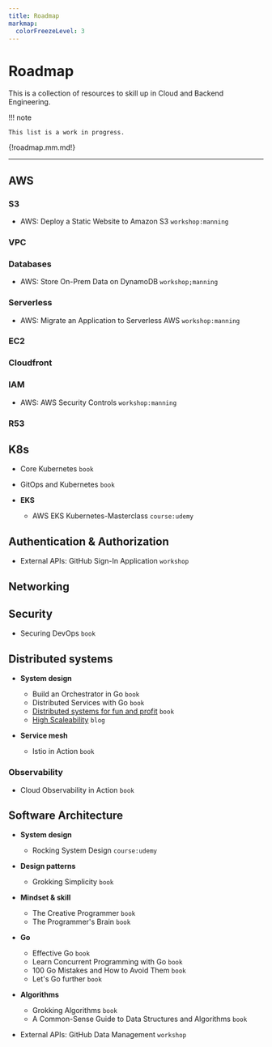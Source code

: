 ```yaml
---
title: Roadmap
markmap:
  colorFreezeLevel: 3
---
```

# Roadmap

This is a collection of resources to skill up in Cloud and Backend Engineering.

!!! note

	This list is a work in progress.



{!roadmap.mm.md!}

----


## AWS

### S3

- AWS: Deploy a Static Website to Amazon S3 `workshop:manning`

### VPC

### Databases

- AWS: Store On-Prem Data on DynamoDB `workshop;manning`

### Serverless

- AWS: Migrate an Application to Serverless AWS `workshop:manning`

### EC2

### Cloudfront

### IAM

- AWS: AWS Security Controls `workshop:manning`

### R53


## K8s

- Core Kubernetes `book`
- GitOps and Kubernetes `book`

- **EKS**
	- AWS EKS Kubernetes-Masterclass `course:udemy`



## Authentication & Authorization

- External APIs: GitHub Sign-In Application `workshop`

## Networking

## Security

- Securing DevOps `book`


## Distributed systems

- **System design**
	- Build an Orchestrator in Go `book`
	- Distributed Services with Go `book`
	- [Distributed systems for fun and profit](http://book.mixu.net/distsys/single-page.html) `book`
	- [High Scaleability](http://highscalability.com/) `blog`


- **Service mesh**
	- Istio in Action `book`


### Observability

- Cloud Observability in Action `book`

## Software Architecture

- **System design**
	- Rocking System Design `course:udemy`

- **Design patterns**
	- Grokking Simplicity `book`

- **Mindset & skill**	
	- The Creative Programmer `book`
	- The Programmer's Brain `book`

- **Go**
	- Effective Go `book`
	- Learn Concurrent Programming with Go `book`
	- 100 Go Mistakes and How to Avoid Them `book`
	- Let's Go further `book`

- **Algorithms**
	- Grokking Algorithms `book`
	- A Common-Sense Guide to Data Structures and Algorithms `book`


- External APIs: GitHub Data Management	`workshop`
